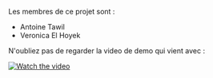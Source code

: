 Les membres de ce projet sont :
- Antoine Tawil
- Veronica El Hoyek


N'oubliez pas de regarder la video de demo qui vient avec :

[![Watch the video](https://img.youtube.com/vi/lEiZUbjxfNY/maxresdefault.jpg)](https://youtu.be/lEiZUbjxfNY)

